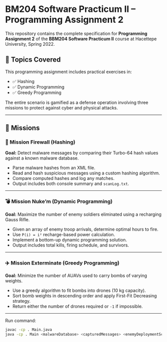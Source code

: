 # BM204 Software Practicum II – Programming Assignment 2

This repository contains the complete specification for **Programming Assignment 2** of the **BBM204 Software Practicum II** course at Hacettepe University, Spring 2022.


## 🧪 Topics Covered

This programming assignment includes practical exercises in:

- ✅ Hashing
- ✅ Dynamic Programming
- ✅ Greedy Programming

The entire scenario is gamified as a defense operation involving three missions to protect against cyber and physical attacks.

---

## 🚀 Missions

### 🔐 Mission Firewall (Hashing)
**Goal:** Detect malware messages by comparing their Turbo-64 hash values against a known malware database.

- Parse malware hashes from an XML file.
- Read and hash suspicious messages using a custom hashing algorithm.
- Compare computed hashes and log any matches.
- Output includes both console summary and `scanLog.txt`.

---

### 💣 Mission Nuke’m (Dynamic Programming)
**Goal:** Maximize the number of enemy soldiers eliminated using a recharging Gauss Rifle.

- Given an array of enemy troop arrivals, determine optimal hours to fire.
- Use `P(i) = i²` recharge-based power calculation.
- Implement a bottom-up dynamic programming solution.
- Output includes total kills, firing schedule, and survivors.

---

### ✈️ Mission Exterminate (Greedy Programming)
**Goal:** Minimize the number of AUAVs used to carry bombs of varying weights.

- Use a greedy algorithm to fit bombs into drones (10 kg capacity).
- Sort bomb weights in descending order and apply First-Fit Decreasing strategy.
- Return either the number of drones required or `-1` if impossible.

---

Run command:
```bash
javac -cp . Main.java
java -cp . Main <malwareDatabase> <capturedMessages> <enemyDeploymentSchedule> <AUAVSBombsData>
```


